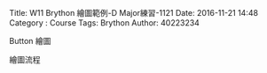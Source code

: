 Title: W11 Brython 繪圖範例-D Major練習-1121
Date: 2016-11-21 14:48
Category : Course
Tags: Brython
Author: 40223234

Button 繪圖

<!-- PELICAN_END_SUMMARY -->

繪圖流程
<!-- 導入 Brython 標準程式庫 -->

<script type="text/javascript" 
    src="https://cdn.rawgit.com/brython-dev/brython/master/www/src/brython_dist.js">
</script>

<!-- 啟動 Brython -->

<script>
window.onload=function(){
brython(1);
}
</script>

<!-- 以下實際利用  Brython 畫兩條直線 -->

<canvas id="japanflag1" width="600" height="200"></canvas>

<script type="text/python3">
from browser import document as doc
import math
# 準備繪圖畫布
canvas = doc["japanflag1"]
ctx = canvas.getContext("2d")

# 以下可以利用 ctx 物件進行畫圖
# 先畫一條直線
ctx.beginPath()
# 設定線的寬度為 1 個單位
ctx.lineWidth = 1
# 將畫筆移動到 (100, 100) 座標點
ctx.moveTo(100, 100)
# 然後畫直線到 (150, 200) 座標點
ctx.lineTo(150, 200)
# 畫右上左下的斜線
ctx.moveTo(150, 100)
ctx.lineTo(100, 200)
# 設定顏色為藍色, 也可以使用 "rgb(0, 0, 255)" 字串設定顏色值
ctx.strokeStyle = "blue"
# 實際執行畫線
ctx.stroke()
ctx.closePath()
</script>

<!-- 以下實際利用  Brython 畫上下垂直線 -->

<canvas id="japanflag2" width="600" height="200"></canvas>

<script type="text/python3">
from browser import document as doc
import math
# 準備繪圖畫布
canvas = doc["japanflag2"]
ctx = canvas.getContext("2d")

# 以下可以利用 ctx 物件進行畫圖
# 先畫一條直線
ctx.beginPath()
# 設定線的寬度為 1 個單位
ctx.lineWidth = 1

for i in range(5):
    ctx.moveTo(100+i*10, 100)
    ctx.lineTo(100+i*10, 200)

# 設定顏色為藍色, 也可以使用 "rgb(0, 0, 255)" 字串設定顏色值
ctx.strokeStyle = "blue"
# 實際執行畫線
ctx.stroke()
ctx.closePath()
</script>

<!-- 以下實際利用  Brython 畫方格線 -->

<canvas id="japanflag3" width="600" height="300"></canvas>

<div id="container3"></div>

<script type="text/python3">
from browser import document as doc
from browser import html
import math
import re
# 準備繪圖畫布
canvas = doc["japanflag3"]
container = doc["container3"]
ctx = canvas.getContext("2d")
# 以下可以利用 ctx 物件進行畫圖

# 水平線
for i in range(5):
    ctx.beginPath()
# 設定線的寬度為 1 個單位
    if i == 0:
        ctx.lineWidth = 7
    else:
        ctx.lineWidth = 1
    ctx.moveTo(99, 100+i*30)
    ctx.lineTo(201, 100+i*30)
    # 設定顏色為藍色, 也可以使用 "rgb(0, 0, 255)" 字串設定顏色值
    ctx.strokeStyle = "blue"
    ctx.stroke()
    ctx.closePath()

# 垂直線
for i in range(6):
    ctx.beginPath()
# 設定線的寬度為 1 個單位
    ctx.lineWidth = 1
    ctx.moveTo(100+i*20, 100)
    ctx.lineTo(100+i*20, 220)
    # 設定顏色為藍色, 也可以使用 "rgb(0, 0, 255)" 字串設定顏色值
    ctx.strokeStyle = "blue"
    ctx.stroke()
    ctx.closePath()

# 1 與 A7
ctx.beginPath()
ctx.fillStyle = 'black'
ctx.strokeStyle = "black"
ctx.font = "30px Arial"
ctx.fillText("D Major", 100, 70)
ctx.arc(160, 145, 9, 0, 2*math.pi, False)
ctx.fill()
ctx.stroke()
ctx.closePath()

ctx.beginPath()
ctx.fillStyle = 'white'
ctx.font = "16px Arial"
ctx.fillText("1", 155, 150)
ctx.fill()
ctx.stroke()
ctx.closePath()

# 3
ctx.beginPath()
ctx.fillStyle = 'black'
ctx.strokeStyle = "black"
ctx.arc(180, 160, 9, 0, 2*math.pi, False)
ctx.fill()
ctx.stroke()
ctx.closePath()

ctx.beginPath()
ctx.fillStyle = 'white'
ctx.font = "16px Arial"
ctx.fillText("2", 175, 165)
ctx.fill()
ctx.stroke()
ctx.closePath()

# 4
ctx.beginPath()
ctx.fillStyle = 'black'
ctx.strokeStyle = "black"
ctx.arc(200, 145, 9, 0, 2*math.pi, False)
ctx.fill()
ctx.stroke()
ctx.closePath()

ctx.beginPath()
ctx.fillStyle = 'white'
ctx.font = "16px Arial"
ctx.fillText("3", 195, 150)
ctx.fill()
ctx.stroke()
ctx.closePath()

# o
ctx.beginPath()
ctx.arc(140, 85, 7, 0, 2*math.pi, False)
ctx.lineWidth =3
ctx.strokeStyle = "black"
ctx.stroke()
ctx.closePath()

# x
ctx.beginPath()
#ctx.arc(100, 85, 7, 0, 2*math.pi, False)
ctx.moveTo(94, 79)
ctx.lineTo(106, 91)
ctx.moveTo(106, 79)
ctx.lineTo(94, 91)
ctx.lineWidth =3
ctx.strokeStyle = "black"
ctx.stroke()
ctx.closePath()

# x
ctx.beginPath()
#ctx.arc(120, 85, 7, 0, 2*math.pi, False)
ctx.moveTo(114, 79)
ctx.lineTo(126, 91)
ctx.moveTo(126, 79)
ctx.lineTo(114, 91)
ctx.lineWidth =3
ctx.strokeStyle = "black"
ctx.stroke()
ctx.closePath()

'''
# 以下將 canvas 畫布內容轉為 img tag, 並且顯示在 container 物件
img = canvas.toDataURL("image/png")
# 利用 re.sub, 將原本要直接開圖檔的 data:image 標頭, 改為 data:application/octet-stream, 可直接下載存檔
# 使用 re 模組之前必須先 import re
img = re.sub("^data:image\/[^;]", "data:application/octet-stream", img)
# 宣告 anchor markup attribute download, 可以指定下載儲存檔名
container <= html.A("save image", href=img, download="guitar_chord.png")
'''
</script>

<pre class="brush: python">
<!-- 以下實際利用  Brython 畫兩條直線 -->

<canvas id="japanflag1" width="600" height="200"></canvas>

<script type="text/python3">
from browser import document as doc
import math
# 準備繪圖畫布
canvas = doc["japanflag1"]
ctx = canvas.getContext("2d")

# 以下可以利用 ctx 物件進行畫圖
# 先畫一條直線
ctx.beginPath()
# 設定線的寬度為 1 個單位
ctx.lineWidth = 1
# 將畫筆移動到 (100, 100) 座標點
ctx.moveTo(100, 100)
# 然後畫直線到 (150, 200) 座標點
ctx.lineTo(150, 200)
# 畫右上左下的斜線
ctx.moveTo(150, 100)
ctx.lineTo(100, 200)
# 設定顏色為藍色, 也可以使用 "rgb(0, 0, 255)" 字串設定顏色值
ctx.strokeStyle = "blue"
# 實際執行畫線
ctx.stroke()
ctx.closePath()
</script>

<!-- 以下實際利用  Brython 畫上下垂直線 -->

<canvas id="japanflag2" width="600" height="200"></canvas>

<script type="text/python3">
from browser import document as doc
import math
# 準備繪圖畫布
canvas = doc["japanflag2"]
ctx = canvas.getContext("2d")

# 以下可以利用 ctx 物件進行畫圖
# 先畫一條直線
ctx.beginPath()
# 設定線的寬度為 1 個單位
ctx.lineWidth = 1

for i in range(5):
    ctx.moveTo(100+i*10, 100)
    ctx.lineTo(100+i*10, 200)

# 設定顏色為藍色, 也可以使用 "rgb(0, 0, 255)" 字串設定顏色值
ctx.strokeStyle = "blue"
# 實際執行畫線
ctx.stroke()
ctx.closePath()
</script>

<!-- 以下實際利用  Brython 畫方格線 -->

<canvas id="japanflag3" width="600" height="300"></canvas>

<div id="container3"></div>

<script type="text/python3">
from browser import document as doc
from browser import html
import math
import re
# 準備繪圖畫布
canvas = doc["japanflag3"]
container = doc["container3"]
ctx = canvas.getContext("2d")
# 以下可以利用 ctx 物件進行畫圖

# 水平線
for i in range(5):
    ctx.beginPath()
# 設定線的寬度為 1 個單位
    if i == 0:
        ctx.lineWidth = 7
    else:
        ctx.lineWidth = 1
    ctx.moveTo(99, 100+i*30)
    ctx.lineTo(201, 100+i*30)
    # 設定顏色為藍色, 也可以使用 "rgb(0, 0, 255)" 字串設定顏色值
    ctx.strokeStyle = "blue"
    ctx.stroke()
    ctx.closePath()

# 垂直線
for i in range(6):
    ctx.beginPath()
# 設定線的寬度為 1 個單位
    ctx.lineWidth = 1
    ctx.moveTo(100+i*20, 100)
    ctx.lineTo(100+i*20, 220)
    # 設定顏色為藍色, 也可以使用 "rgb(0, 0, 255)" 字串設定顏色值
    ctx.strokeStyle = "blue"
    ctx.stroke()
    ctx.closePath()

# 1 與 A7
ctx.beginPath()
ctx.fillStyle = 'black'
ctx.strokeStyle = "black"
ctx.font = "30px Arial"
ctx.fillText("D Major", 100, 70)
ctx.arc(160, 145, 9, 0, 2*math.pi, False)
ctx.fill()
ctx.stroke()
ctx.closePath()

ctx.beginPath()
ctx.fillStyle = 'white'
ctx.font = "16px Arial"
ctx.fillText("1", 155, 150)
ctx.fill()
ctx.stroke()
ctx.closePath()

# 3
ctx.beginPath()
ctx.fillStyle = 'black'
ctx.strokeStyle = "black"
ctx.arc(180, 160, 9, 0, 2*math.pi, False)
ctx.fill()
ctx.stroke()
ctx.closePath()

ctx.beginPath()
ctx.fillStyle = 'white'
ctx.font = "16px Arial"
ctx.fillText("2", 175, 165)
ctx.fill()
ctx.stroke()
ctx.closePath()

# 4
ctx.beginPath()
ctx.fillStyle = 'black'
ctx.strokeStyle = "black"
ctx.arc(200, 145, 9, 0, 2*math.pi, False)
ctx.fill()
ctx.stroke()
ctx.closePath()

ctx.beginPath()
ctx.fillStyle = 'white'
ctx.font = "16px Arial"
ctx.fillText("3", 195, 150)
ctx.fill()
ctx.stroke()
ctx.closePath()

# o
ctx.beginPath()
ctx.arc(140, 85, 7, 0, 2*math.pi, False)
ctx.lineWidth =3
ctx.strokeStyle = "black"
ctx.stroke()
ctx.closePath()

# x
ctx.beginPath()
#ctx.arc(100, 85, 7, 0, 2*math.pi, False)
ctx.moveTo(94, 79)
ctx.lineTo(106, 91)
ctx.moveTo(106, 79)
ctx.lineTo(94, 91)
ctx.lineWidth =3
ctx.strokeStyle = "black"
ctx.stroke()
ctx.closePath()

# x
ctx.beginPath()
#ctx.arc(120, 85, 7, 0, 2*math.pi, False)
ctx.moveTo(114, 79)
ctx.lineTo(126, 91)
ctx.moveTo(126, 79)
ctx.lineTo(114, 91)
ctx.lineWidth =3
ctx.strokeStyle = "black"
ctx.stroke()
ctx.closePath()

'''
# 以下將 canvas 畫布內容轉為 img tag, 並且顯示在 container 物件
img = canvas.toDataURL("image/png")
# 利用 re.sub, 將原本要直接開圖檔的 data:image 標頭, 改為 data:application/octet-stream, 可直接下載存檔
# 使用 re 模組之前必須先 import re
img = re.sub("^data:image\/[^;]", "data:application/octet-stream", img)
# 宣告 anchor markup attribute download, 可以指定下載儲存檔名
container <= html.A("save image", href=img, download="guitar_chord.png")
'''
</pre>
</script>

